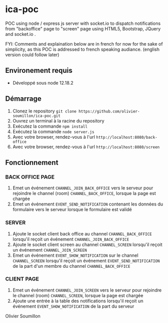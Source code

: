 # ica-poc

POC using node / express js server with socket.io to dispatch notifications from "backoffice" page to "screen" page using HTML5, Bootstrap,
JQuery and socket.io .

FYI: Comments and explaination below are in french for now for the sake of simplicity, as this POC is addressed to french speaking audiance.
(english version could follow later)

## Environement requis
- Développé sous node 12.18.2

## Démarrage
1) Clonez le repository `git clone https://github.com/olivier-soumillon/ica-poc.git`
2) Ouvrez un terminal à la racine du repository
3) Exécutez la commande ```npm install```
4) Exécutez la commande ```node server.js```
5) Avec votre browser, rendez-vous à l'url ```http://localhost:8080/back-office```
6) Avec votre browser, rendez-vous à l'url ```http://localhost:8080/screen```

## Fonctionnement

### BACK OFFICE PAGE
1) Emet un événement `CHANNEL_JOIN_BACK_OFFICE` vers le serveur pour rejoindre le channel (room) `CHANNEL_BACK_OFFICE`, lorsque la page est chargée
2) Emet un événement `EVENT_SEND_NOTIFICATION` contenant les données du formulaire vers le serveur lorsque le formulaire est validé

### SERVER
1) Ajoute le socket client back office au channel `CHANNEL_BACK_OFFICE` lorsqu'il reçoit un événement `CHANNEL_JOIN_BACK_OFFICE`
2) Ajoute le socket client screen au channel `CHANNEL_SCREEN` lorsqu'il reçoit un événement `CHANNEL_JOIN_SCREEN`
3) Emet un événement `EVENT_SHOW_NOTIFICATION` sur le channel `CHANNEL_SCREEN` lorsqu'il reçoit un événement `EVENT_SEND_NOTIFICATION` de la part d'un membre du channel `CHANNEL_BACK_OFFICE`

### CLIENT PAGE
1) Emet un événement `CHANNEL_JOIN_SCREEN` vers le serveur pour rejoindre le channel (room) `CHANNEL_SCREEN`, lorsque la page est chargée
2) Ajoute une entrée à la table des notifications lorsqu'il reçoit un événement `EVENT_SHOW_NOTIFICATION` de la part du serveur

Olivier Soumillon
